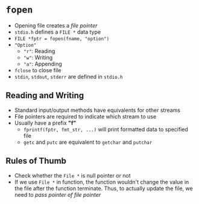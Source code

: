 # `fopen`
- Opening file creates a *file pointer*
- `stdio.h` defines a `FILE *` data type
- `FILE *fptr = fopen(fname, "option")`
- `"Option"`
	- `"r"`: Reading
	- `"w"`: Writing
	- `"a"`: Appending
- `fclose` to close file
- `stdin`, `stdout`, `stderr` are defined in `stdio.h`

## Reading and Writing
- Standard input/output methods have equivalents for other streams
- File pointers are required to indicate which stream to use
- Usually have a prefix **"f"**
	- `fprintf(fptr, fmt_str, ...)` will print formatted data to specified file
	- `getc` and `putc` are equivalent to `getchar` and `putchar`

## Rules of Thumb
- Check whether the `File *` is null pointer or not
- If we use `File *` in function, the function wouldn't change the value in the file after the function terminate. Thus, to actually update the file, we need to *pass pointer of file pointer*

